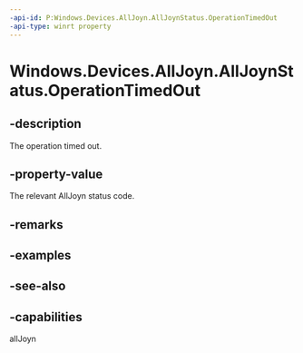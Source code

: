 ```yaml
---
-api-id: P:Windows.Devices.AllJoyn.AllJoynStatus.OperationTimedOut
-api-type: winrt property
---
```


<!-- Property syntax
public int OperationTimedOut { get; }
-->

# Windows.Devices.AllJoyn.AllJoynStatus.OperationTimedOut

## -description
The operation timed out.

## -property-value
The relevant AllJoyn status code.

## -remarks

## -examples

## -see-also


## -capabilities
allJoyn